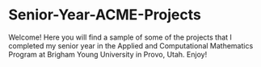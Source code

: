 # Senior-Year-ACME-Projects

Welcome! Here you will find a sample of some of the projects that I completed my senior year in the Applied and Computational Mathematics Program at 
Brigham Young University in Provo, Utah. Enjoy!
